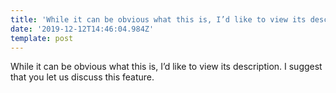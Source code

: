 ```yaml
---
title: 'While it can be obvious what this is, I’d like to view its description.'
date: '2019-12-12T14:46:04.984Z'
template: post
---
```

While it can be obvious what this is, I’d like to view its description. I suggest that you let us discuss this feature.
